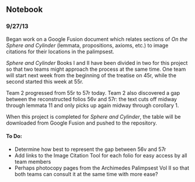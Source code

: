 ## Notebook

### 9/27/13
Began work on a Google Fusion document which relates sections of *On the Sphere and Cylinder* (lemmata, propositions, axioms, etc.) to image citations for their locations in the palimpsest.

*Sphere and Cylinder* Books I and II have been divided in two for this project so that two teams might approach the process at the same time.  One team will start next week from the beginning of the treatise on 45r, while the second started this week at 55r.

Team 2 progressed from 55r to 57r today.  Team 2 also discovered a gap between the reconstructed folios 56v and 57r: the text cuts off midway through lemmata 11 and only picks up again midway through corollary 1.

When this project is completed for *Sphere and Cylinder*, the table will be downloaded from Google Fusion and pushed to the repository.

#### To Do:
- Determine how best to represent the gap between 56v and 57r
- Add links to the Image Citation Tool for each folio for easy access by all team members
- Perhaps photocopy pages from the Archimedes Palimpsest Vol II so that both teams can consult it at the same time with more ease?